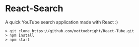 # React-Search

A quick YouTube search application made with React :)

```
> git clone https://github.com/nottoobright/React-Tube.git
> npm install
> npm start
```
